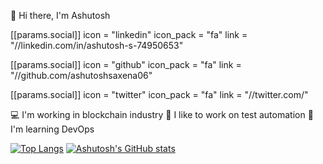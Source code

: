 👋 Hi there, I'm Ashutosh

[[params.social]]
    icon = "linkedin"
    icon_pack = "fa"
    link = "//linkedin.com/in/ashutosh-s-74950653"

[[params.social]]
    icon = "github"
    icon_pack = "fa"
    link = "//github.com/ashutoshsaxena06"

[[params.social]]
    icon = "twitter"
    icon_pack = "fa"
    link = "//twitter.com/"

:computer: I'm working in blockchain industry
:purple_heart: I like to work on test automation
:seedling: I'm learning DevOps 

[![Top Langs](https://github-readme-stats.vercel.app/api/top-langs/?username=ashutoshsaxena06)](https://github.com/anuraghazra/github-readme-stats) [![Ashutosh's GitHub stats](https://github-readme-stats.vercel.app/api?username=ashutoshsaxena06)](https://github.com/anuraghazra/github-readme-stats)
